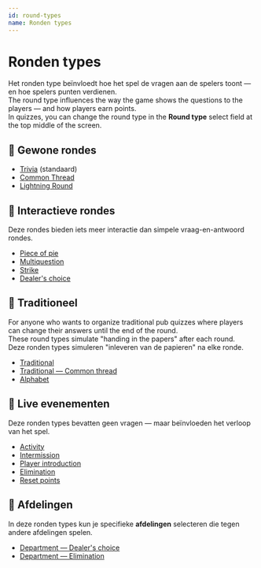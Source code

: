 ```yaml
---
id: round-types
name: Ronden types
---
```


# Ronden types

Het ronden type beïnvloedt hoe het spel de vragen aan de spelers toont — en hoe spelers punten verdienen.\
The round type influences the way the game shows the questions to the players — and how players earn points.\
In quizzes, you can change the round type in the **Round type** select field at the top middle of the screen.

## 🧠 Gewone rondes

- [Trivia](011-trivia.md) (standaard)
- [Common Thread](012-common-thread.md)
- [Lightning Round](013-lightning-round.md)

## 🤹 Interactieve rondes

Deze rondes bieden iets meer interactie dan simpele vraag-en-antwoord rondes.

- [Piece of pie](021-piece-of-pie.md)
- [Multiquestion](022-multiquestion.md)
- [Strike](023-strike.md)
- [Dealer's choice](024-dealers-choice.md)

## 🍺 Traditioneel

For anyone who wants to organize traditional pub quizzes where players can change their answers until the end of the round.\
These round types simulate "handing in the papers" after each round.\
Deze ronden types simuleren "inleveren van de papieren" na elke ronde.

- [Traditional](030-traditional.md)
- [Traditional — Common thread](031-traditional-ct.md)
- [Alphabet](032-alphabet.md)

## 🎉 Live evenementen

Deze ronden types bevatten geen vragen — maar beïnvloeden het verloop van het spel.

- [Activity](040-activity.md)
- [Intermission](060-intermission.md)
- [Player introduction](061-player-introduction.md)
- [Elimination](050-elimination.md)
- [Reset points](051-reset-points.md)

## 🏢 Afdelingen

In deze ronden types kun je specifieke **afdelingen** selecteren die tegen andere afdelingen spelen.

- [Department — Dealer's choice](070-departments-dealers-choice.md)
- [Department — Elimination](071-departments-elimination.md)
